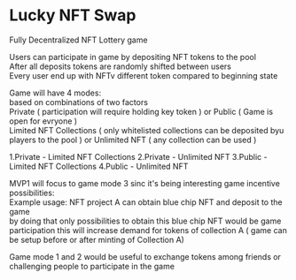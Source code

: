 # Lucky NFT Swap 

Fully Decentralized NFT Lottery game 

Users can participate in game by depositing NFT tokens to the pool  
After all deposits tokens are randomly shifted between users  
Every user end up with NFTv different token compared to beginning state  

Game will have 4 modes:  
based on combinations of two factors  
Private ( participation will require holding key token ) or Public ( Game is open for evryone )  
Limited NFT Collections ( only whitelisted collections can be deposited byu players to the pool ) or Unlimited NFT ( any collection can be used )  

1.Private - Limited NFT Collections
2.Private - Unlimited NFT 
3.Public - Limited NFT Collections
4.Public - Unlimited NFT 

MVP1 will focus to game mode 3 sinc it's being interesting game incentive possibilities:  
Example usage: 
NFT project A can obtain blue chip NFT and deposit to the game  
by doing that only possibilities to obtain this blue chip NFT would be game participation
this will increase demand for tokens of collection A ( game can be setup before or after minting of Collection A)  

Game mode 1 and 2 would be useful to exchange tokens among friends or challenging people to participate in the game
